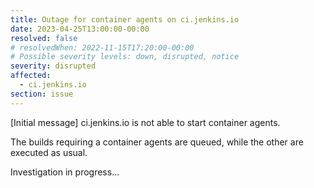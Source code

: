 ```yaml
---
title: Outage for container agents on ci.jenkins.io
date: 2023-04-25T13:00:00-00:00
resolved: false
# resolvedWhen: 2022-11-15T17:20:00-00:00
# Possible severity levels: down, disrupted, notice
severity: disrupted
affected:
  - ci.jenkins.io
section: issue
---
```



[Initial message]
ci.jenkins.io is not able to start container agents.

The builds requiring a container agents are queued, while the other are executed as usual.

Investigation in progress...
